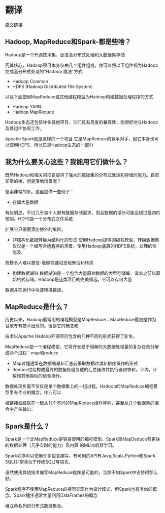 # 翻译
[原文链接](https://www.codewall.co.uk/hadoop-mapreduce-and-spark-whats-it-all-about/)
## Hadoop, MapReduce和Spark-都是些啥？

Hadoop是一个开源技术集，促进高分布式处理和大数据集存储

究其核心，Hadoop项目本身仅由几个组件组成。你可以将以下组件视为Hadoop完成高分布式处理的"Hadoop 魔法"方式

  - Hadoop Common
  - HDFS (Hadoop Distributed File System)

以及下面使用MapReduce或其他编程模型为Hadoop构建数据处理程序的方式

  - Hadoop YARN
  - Hadoop MapReduce
 
Hadoop生态还包括许多其他项目，它们具有高度的兼容性，能很好地与Hadoop及其组件协同工作。

Apcahe Spark就是这样的一个项目,它是MapReduce的竞争对手，但它本身也可以使用HDFS，所以它是Hadoop生态的一部分

## 我为什么要关心这些？我能用它们做什么？
既然Hadoop和相关的项目提供了强大的数据集的分布式处理和存储的能力。自然非常的棒，但是落地场景呢？

答案非常的多。这里提供一些例子：

  - 存储大量数据

有些明显，不过几乎每个人都有数据存储需求，而且数据的增长可能会超过最初的预期。HDFS是一个分布式文件系统

扩展它只需要添加额外的集群。

  - 非结构化数据转换为结构化的形式
使用Hadoop提供的编程模型，转换数据集仅仅是一个编写合适程序的场景。使用Hadoop底层的HDFS系统，处理的性能及

规模令人难以置信-能够快速动态地聚合和转换

  - 构建数据湖泊
数据湖泊是一个包含大量原始数据的大型存储库，请求之前以原始格式存储。Hadoop是这类项目的完美候选，它可以存储大量

数据并在运行中快速转换数据。

## MapReduce是什么？
历史以来，Hadoop最常用的编程模型是MapReduce；MapReduce最初是作为谷歌专有技术出现的。但是它的概念和

技术以Apache Hadoop开源项目包含的几种不同的形式获得了新生。

MapReduce是一个编程模型，它将开发易于理解的大数据处理量的复杂任务分解成两个过程：map和reduce

  - Map过程通常在数据缩减和汇总前采取数据过滤和排序操作的形式
  - Reduce过程构成最终的数据处理负载的汇总操作并执行诸如求和，平均，计数和其他类似的组合操作。
  
数据处理负载不仅仅是单个数据集上的一组过程。Hadoop的MapReduce编程模型里有作业的概念，作业可以

被链接或级联在一起从几个不同的MapReduce操作序列，甚至从几个数据集的混合中产生输出。

## Spark是什么？
Spark是一个比MapReduce更容易使用的编程模型。Spark较MapDeduce有更快的数据处理（几乎实时的能力）及内置
的MLlib机器学习。

Spark程序可以使用许多语言编写，有可用的API有Java,Scala,Python和Spark SQL(非常类似于传统SQL)等语言。

虽然使用其他技术编写MapReduce程序是可能的，当然不如Spark中支持得那么好。

Spark程序不使用MapReduce的相同实现作为设计模式，但Spark也有类似的概念。Spark程序通常大量利用DataFrames的概念

组成命名列的分布式数据集合。


  


